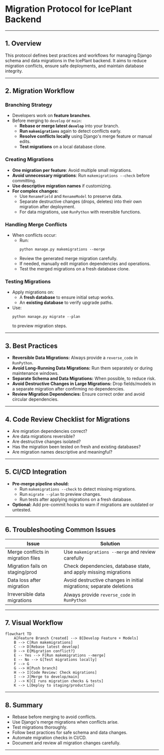 # Migration Protocol for IcePlant Backend

---

## 1. Overview
This protocol defines best practices and workflows for managing Django schema and data migrations in the IcePlant backend. It aims to reduce migration conflicts, ensure safe deployments, and maintain database integrity.

---

## 2. Migration Workflow

### Branching Strategy
- Developers work on **feature branches**.
- Before merging to `develop` or `main`:
  - **Rebase or merge latest `develop`** into your branch.
  - **Run `makemigrations`** again to detect conflicts early.
  - **Resolve conflicts locally** using Django's merge feature or manual edits.
  - **Test migrations** on a local database clone.

### Creating Migrations
- **One migration per feature**: Avoid multiple small migrations.
- **Avoid unnecessary migrations**: Run `makemigrations --check` before committing.
- **Use descriptive migration names** if customizing.
- **For complex changes:**
  - Use `RenameField` and `RenameModel` to preserve data.
  - Separate destructive changes (drops, deletes) into their own migration after deployment.
  - For data migrations, use `RunPython` with reversible functions.

### Handling Merge Conflicts
- When conflicts occur:
  - Run:
    ```
    python manage.py makemigrations --merge
    ```
  - Review the generated merge migration carefully.
  - If needed, manually edit migration dependencies and operations.
  - Test the merged migrations on a fresh database clone.

### Testing Migrations
- Apply migrations on:
  - A **fresh database** to ensure initial setup works.
  - An **existing database** to verify upgrade paths.
- Use:
  ```
  python manage.py migrate --plan
  ```
  to preview migration steps.

---

## 3. Best Practices

- **Reversible Data Migrations:** Always provide a `reverse_code` in `RunPython`.
- **Avoid Long-Running Data Migrations:** Run them separately or during maintenance windows.
- **Separate Schema and Data Migrations:** When possible, to reduce risk.
- **Avoid Destructive Changes in Large Migrations:** Drop fields/models in a separate migration after confirming no dependencies.
- **Review Migration Dependencies:** Ensure correct order and avoid circular dependencies.

---

## 4. Code Review Checklist for Migrations

- Are migration dependencies correct?
- Are data migrations reversible?
- Are destructive changes isolated?
- Has the migration been tested on fresh and existing databases?
- Are migration names descriptive and meaningful?

---

## 5. CI/CD Integration

- **Pre-merge pipeline should:**
  - Run `makemigrations --check` to detect missing migrations.
  - Run `migrate --plan` to preview changes.
  - Run tests after applying migrations on a fresh database.
- **Optional:** Add pre-commit hooks to warn if migrations are outdated or untested.

---

## 6. Troubleshooting Common Issues

| Issue | Solution |
|--------|----------|
| Merge conflicts in migration files | Use `makemigrations --merge` and review carefully |
| Migration fails on staging/prod | Check dependencies, database state, and apply missing migrations |
| Data loss after migration | Avoid destructive changes in initial migrations; separate deletions |
| Irreversible data migrations | Always provide `reverse_code` in `RunPython` |

---

## 7. Visual Workflow

```mermaid
flowchart TD
    A[Feature Branch Created] --> B[Develop Feature + Models]
    B --> C[Run makemigrations]
    C --> D[Rebase latest develop]
    D --> E{Migration conflict?}
    E -- Yes --> F[Run makemigrations --merge]
    E -- No --> G[Test migrations locally]
    F --> G
    G --> H[Push branch]
    H --> I[Code Review: Check migrations]
    I --> J[Merge to develop/main]
    J --> K[CI runs migration checks & tests]
    K --> L[Deploy to staging/production]
```

---

## 8. Summary

- Rebase before merging to avoid conflicts.
- Use Django's merge migrations when conflicts arise.
- Test migrations thoroughly.
- Follow best practices for safe schema and data changes.
- Automate migration checks in CI/CD.
- Document and review all migration changes carefully.

---